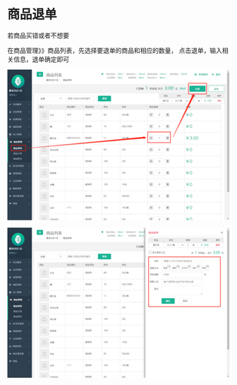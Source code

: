 # 商品退单

若商品买错或者不想要   

在商品管理》》商品列表，先选择要退单的商品和相应的数量，  点击退单，输入相关信息，退单确定即可

![](../.gitbook/assets/1%20%2831%29.png)

![](../.gitbook/assets/2%20%2820%29.png)

